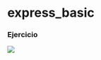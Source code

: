 # express_basic

### Ejercicio

<a href="https://github.com/LaunchX-InnovaccionVirtual/MissionNodeJS/blob/main/semanas/semana_3/6_express_server.md" target="_blank"><img src="https://img.shields.io/badge/🔗link-LAUNCH X 2022-blue?style=for-the-badge"></a>
